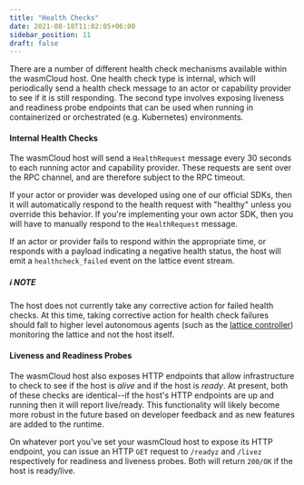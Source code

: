 ```yaml
---
title: "Health Checks"
date: 2021-08-18T11:02:05+06:00
sidebar_position: 11
draft: false
---
```


There are a number of different health check mechanisms available within the wasmCloud host. One health check type is internal, which will periodically send a health check message to an actor or capability provider to see if it is still responding. The second type involves exposing liveness and readiness probe endpoints that can be used when running in containerized or orchestrated (e.g. Kubernetes) environments.

#### Internal Health Checks

The wasmCloud host will send a `HealthRequest` message every 30 seconds to each running actor and capability provider. These requests are sent over the RPC channel, and are therefore subject to the RPC timeout.

If your actor or provider was developed using one of our official SDKs, then it will automatically respond to the health request with "healthy" unless you override this behavior. If you're implementing your own actor SDK, then you will have to manually respond to the `HealthRequest` message.

If an actor or provider fails to respond within the appropriate time, or responds with a payload indicating a negative health status, the host will emit a `healthcheck_failed` event on the lattice event stream.

##### ℹ️ NOTE

The host does not currently take any corrective action for failed health checks. At this time, taking corrective action for health check failures should fall to higher level autonomous agents (such as the [lattice controller](https://github.com/wasmCloud/lattice-controller)) monitoring the lattice and not the host itself.

#### Liveness and Readiness Probes

The wasmCloud host also exposes HTTP endpoints that allow infrastructure to check to see if the host is _alive_ and if the host is _ready_. At present, both of these checks are identical--if the host's HTTP endpoints are up and running then it will report live/ready. This functionality will likely become more robust in the future based on developer feedback and as new features are added to the runtime.

On whatever port you've set your wasmCloud host to expose its HTTP endpoint, you can issue an HTTP `GET` request to `/readyz` and `/livez` respectively for readiness and liveness probes. Both will return `200/OK` if the host is ready/live.
